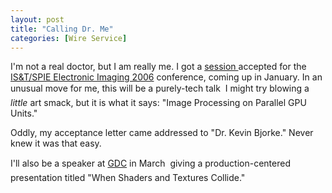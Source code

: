 ```yaml
---
layout: post
title: "Calling Dr. Me"
categories: [Wire Service]
---
```

I'm not a real doctor, but I am really me. I got a <a href="http://www.electronicimaging.org/program/06/conferences/index.cfm?fuseaction=6065">session </a> accepted for the  <a href="http://www.electronicimaging.org/program/06/">IS&T/SPIE Electronic Imaging 2006</a> conference, coming up in January. In an unusual move for me, this will be a purely-tech talk &#151; I might try blowing a <i>little</i> art smack, but it is what it says: "Image Processing on Parallel GPU Units."

Oddly, my acceptance letter came addressed to "Dr. Kevin Bjorke." Never knew it was that easy.

I'll also be a speaker at <a href="http://www.gdconf.com/homepage.htm">GDC</a> in March &#151; giving a production-centered presentation titled "When Shaders and Textures Collide."

<!--more-->

